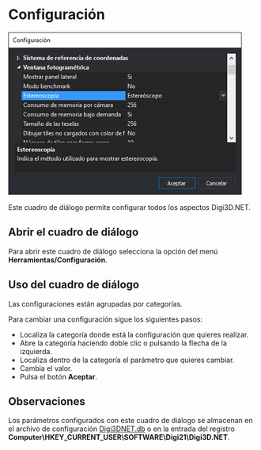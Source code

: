 # Configuración

![Cuadro de di&#xE1;logo Configuraci&#xF3;n](../../../../../.gitbook/assets/cuadrodialogoconfiguracion.png)

Este cuadro de diálogo permite configurar todos los aspectos Digi3D.NET.

## Abrir el cuadro de diálogo

Para abrir este cuadro de diálogo selecciona la opción del menú **Herramientas/Configuración**.

## Uso del cuadro de diálogo

Las configuraciones están agrupadas por categorías.

Para cambiar una configuración sigue los siguientes pasos:

* Localiza la categoría donde está la configuración que quieres realizar.
* Abre la categoría haciendo doble clic o pulsando la flecha de la izquierda.
* Localiza dentro de la categoría el parámetro que quieres cambiar.
* Cambia el valor.
* Pulsa el botón **Aceptar**.

## Observaciones

Los parámetros configurados con este cuadro de diálogo se almacenan en el archivo de configuración [Digi3DNET.db](../../archivos/archivo-de-configuracion-digi3dnet.db.md) o en la entrada del registro **Computer\HKEY\_CURRENT\_USER\SOFTWARE\Digi21\Digi3D.NET**.

